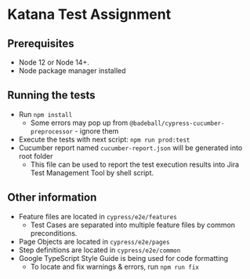# Katana Test Assignment

## Prerequisites
* Node 12 or Node 14+.
* Node package manager installed

## Running the tests
* Run `npm install`
  * Some errors may pop up from `@badeball/cypress-cucumber-preprocessor` - ignore them
* Execute the tests with next script: `npm run prod:test`
* Cucumber report named `cucumber-report.json` will be generated into root folder
    * This file can be used to report the test execution results into Jira Test Management Tool by shell script.

## Other information
* Feature files are located in `cypress/e2e/features`
  * Test Cases are separated into multiple feature files by common preconditions.
* Page Objects are located in `cypress/e2e/pages`
* Step definitions are located in `cypress/e2e/common`
* Google TypeScript Style Guide is being used for code formatting
  * To locate and fix warnings & errors, run `npm run fix`